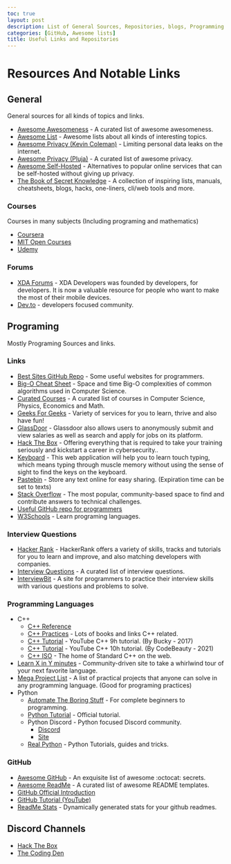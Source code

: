 ```yaml
---
toc: true
layout: post
description: List of General Sources, Repositories, blogs, Programming Languages, etc.
categories: [GitHub, Awesome lists]
title: Useful Links and Repositories
---
```


# Resources And Notable Links

## General

General sources for all kinds of topics and links.

- [Awesome Awesomeness](https://github.com/bayandin/awesome-awesomeness) - A curated list of awesome awesomeness.
- [Awesome List](https://github.com/sindresorhus/awesome) - Awesome lists about all kinds of interesting topics.
- [Awesome Privacy (Kevin Coleman)](https://github.com/KevinColemanInc/awesome-privacy) - Limiting personal data leaks on the internet.
- [Awesome Privacy (Pluja)](https://github.com/pluja/awesome-privacy) - A curated list of awesome privacy.
- [Awesome Self-Hosted](https://github.com/awesome-selfhosted/awesome-selfhosted) - Alternatives to popular online services that can be self-hosted without giving up privacy.
- [The Book of Secret Knowledge](https://github.com/trimstray/the-book-of-secret-knowledge) - A collection of inspiring lists, manuals, cheatsheets, blogs, hacks, one-liners, cli/web tools and more.

### Courses

Courses in many subjects (Including programing and mathematics)

- [Coursera](https://www.coursera.org)
- [MIT Open Courses](https://ocw.mit.edu/courses)
- [Udemy](https://www.udemy.com)

### Forums

- [XDA Forums](https://forum.xda-developers.com) - XDA Developers was founded by developers, for developers. It is now a valuable resource for people who want to make the most of their mobile devices.
- [Dev.to](https://dev.to) - developers focused community.

## Programing

Mostly Programing Sources and links.

### Links

- [Best Sites GitHub Repo](https://github.com/sdmg15/Best-websites-a-programmer-should-visit) - Some useful websites for programmers.
- [Big-O Cheat Sheet](https://www.bigocheatsheet.com) - Space and time Big-O complexities of common algorithms used in Computer Science.
- [Curated Courses](https://curated-courses.herokuapp.com) - A curated list of courses in Computer Science, Physics, Economics and Math.
- [Geeks For Geeks](https://www.geeksforgeeks.org) - Variety of services for you to learn, thrive and also have fun!
- [GlassDoor](https://www.glassdoor.com) - Glassdoor also allows users to anonymously submit and view salaries as well as search and apply for jobs on its platform.
- [Hack The Box](https://www.hackthebox.eu) - Offering everything that is required to take your training seriously and kickstart a career in cybersecurity..
- [Keyboard](https://www.keybr.com) - This web application will help you to learn touch typing, which means typing through muscle memory without using the sense of sight to find the keys on the keyboard.
- [Pastebin](https://pastebin.com) - Store any text online for easy sharing. (Expiration time can be set to texts)
- [Stack Overflow](https://stackoverflow.com) - The most popular, community-based space to find and contribute answers to technical challenges.
- [Useful GitHub repo for programmers](https://github.com/sdmg15/Best-websites-a-programmer-should-visit)
- [W3Schools](https://www.w3schools.com) - Learn programing languages.

### Interview Questions

- [Hacker Rank](https://www.hackerrank.com) - HackerRank offers a variety of skills, tracks and tutorials for you to learn and improve, and also matching developers with companies.
- [Interview Questions](https://github.com/DopplerHQ/awesome-interview-questions) - A curated list of interview questions.
- [InterviewBit](https://www.interviewbit.com/) - A site for programmers to practice their interview skills with various questions and problems to solve.

### Programming Languages

- C++
  - [C++ Reference](https://en.cppreference.com/w/)
  - [C++ Practices](https://stackoverflow.com/a/388282) - Lots of books and links C++ related.
  - [C++ Tutorial](https://www.youtube.com/watch?v=mUQZ1qmKlLY) - YouTube C++ 9h tutorial. (By Bucky - 2017)
  - [C++ Tutorial](https://youtu.be/GQp1zzTwrIg) - YouTube C++ 10h tutorial. (By CodeBeauty - 2021)
  - [C++ ISO](https://isocpp.org) - The home of Standard C++ on the web.
- [Learn X in Y minutes](https://learnxinyminutes.com) - Community-driven site to take a whirlwind tour of your next favorite language.
- [Mega Project List](https://github.com/karan/Projects/blob/master/README.md) - A list of practical projects that anyone can solve in any programming language. (Good for programing practices)
- Python
  - [Automate The Boring Stuff](https://automatetheboringstuff.com) - For complete beginners to programming.
  - [Python Tutorial](https://docs.python.org/3/tutorial) - Official tutorial.
  - Python Discord - Python focused Discord community.
    - [Discord](https://discord.com/invite/python)
    - [Site](https://pythondiscord.com)
  - [Real Python](https://realpython.com) - Python Tutorials, guides and tricks.

### GitHub

- [Awesome GitHub](https://github.com/Kikobeats/awesome-github) - An exquisite list of awesome :octocat: secrets.
- [Awesome ReadMe](https://github.com/kautukkundan/Awesome-Profile-README-templates) - A curated list of awesome README templates.
- [GitHub Official Introduction](https://guides.github.com/activities/hello-world)
- [GitHub Tutorial (YouTube)](https://www.youtube.com/watch?v=0fKg7e37bQE)
- [ReadMe Stats](https://github.com/anuraghazra/github-readme-stats) - Dynamically generated stats for your github readmes.

## Discord Channels

- [Hack The Box](https://discord.gg/hackthebox)
- [The Coding Den](https://discord.gg/code)

